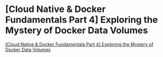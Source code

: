 # [Cloud Native & Docker Fundamentals Part 4] Exploring the Mystery of Docker Data Volumes
[[Cloud Native & Docker Fundamentals Part 4] Exploring the Mystery of Docker Data Volumes](https://aiwithcloud.com/2022/09/16/cloud_native__docker_fundamentals_part_4_exploring_the_mystery_of_docker_data_volumes/)
